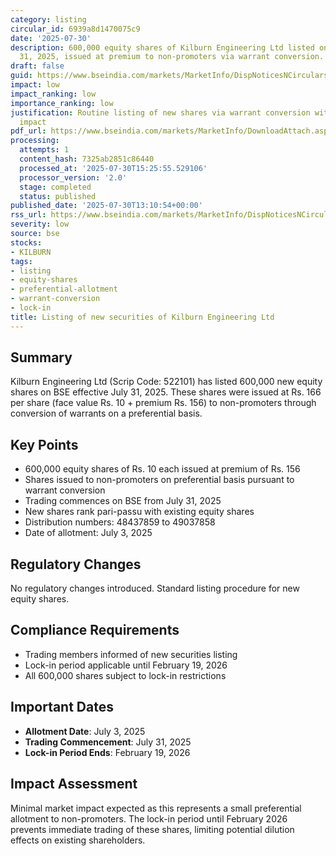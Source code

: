 ```yaml
---
category: listing
circular_id: 6939a8d1470075c9
date: '2025-07-30'
description: 600,000 equity shares of Kilburn Engineering Ltd listed on BSE from July
  31, 2025, issued at premium to non-promoters via warrant conversion.
draft: false
guid: https://www.bseindia.com/markets/MarketInfo/DispNoticesNCirculars.aspx?Noticeid={C019C39A-922E-4499-8426-562C33526B0C}&noticeno=20250730-46&dt=07/30/2025&icount=46&totcount=55&flag=0
impact: low
impact_ranking: low
importance_ranking: low
justification: Routine listing of new shares via warrant conversion with minimal market
  impact
pdf_url: https://www.bseindia.com/markets/MarketInfo/DownloadAttach.aspx?id=20250730-46&attachedId=
processing:
  attempts: 1
  content_hash: 7325ab2851c86440
  processed_at: '2025-07-30T15:25:55.529106'
  processor_version: '2.0'
  stage: completed
  status: published
published_date: '2025-07-30T13:10:54+00:00'
rss_url: https://www.bseindia.com/markets/MarketInfo/DispNoticesNCirculars.aspx?Noticeid={C019C39A-922E-4499-8426-562C33526B0C}&noticeno=20250730-46&dt=07/30/2025&icount=46&totcount=55&flag=0
severity: low
source: bse
stocks:
- KILBURN
tags:
- listing
- equity-shares
- preferential-allotment
- warrant-conversion
- lock-in
title: Listing of new securities of Kilburn Engineering Ltd
---
```


## Summary

Kilburn Engineering Ltd (Scrip Code: 522101) has listed 600,000 new equity shares on BSE effective July 31, 2025. These shares were issued at Rs. 166 per share (face value Rs. 10 + premium Rs. 156) to non-promoters through conversion of warrants on a preferential basis.

## Key Points

- 600,000 equity shares of Rs. 10 each issued at premium of Rs. 156
- Shares issued to non-promoters on preferential basis pursuant to warrant conversion
- Trading commences on BSE from July 31, 2025
- New shares rank pari-passu with existing equity shares
- Distribution numbers: 48437859 to 49037858
- Date of allotment: July 3, 2025

## Regulatory Changes

No regulatory changes introduced. Standard listing procedure for new equity shares.

## Compliance Requirements

- Trading members informed of new securities listing
- Lock-in period applicable until February 19, 2026
- All 600,000 shares subject to lock-in restrictions

## Important Dates

- **Allotment Date**: July 3, 2025
- **Trading Commencement**: July 31, 2025
- **Lock-in Period Ends**: February 19, 2026

## Impact Assessment

Minimal market impact expected as this represents a small preferential allotment to non-promoters. The lock-in period until February 2026 prevents immediate trading of these shares, limiting potential dilution effects on existing shareholders.